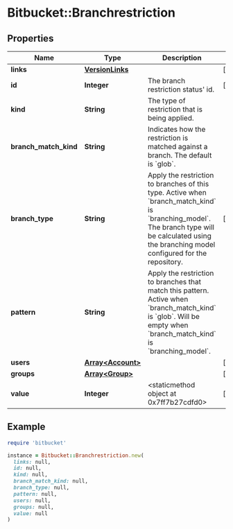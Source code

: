 # Bitbucket::Branchrestriction

## Properties

| Name | Type | Description | Notes |
| ---- | ---- | ----------- | ----- |
| **links** | [**VersionLinks**](VersionLinks.md) |  | [optional] |
| **id** | **Integer** | The branch restriction status&#39; id. | [optional] |
| **kind** | **String** | The type of restriction that is being applied. |  |
| **branch_match_kind** | **String** | Indicates how the restriction is matched against a branch. The default is &#x60;glob&#x60;. |  |
| **branch_type** | **String** | Apply the restriction to branches of this type. Active when &#x60;branch_match_kind&#x60; is &#x60;branching_model&#x60;. The branch type will be calculated using the branching model configured for the repository. | [optional] |
| **pattern** | **String** | Apply the restriction to branches that match this pattern. Active when &#x60;branch_match_kind&#x60; is &#x60;glob&#x60;. Will be empty when &#x60;branch_match_kind&#x60; is &#x60;branching_model&#x60;. |  |
| **users** | [**Array&lt;Account&gt;**](Account.md) |  | [optional] |
| **groups** | [**Array&lt;Group&gt;**](Group.md) |  | [optional] |
| **value** | **Integer** | &lt;staticmethod object at 0x7ff7b27cdfd0&gt; | [optional] |

## Example

```ruby
require 'bitbucket'

instance = Bitbucket::Branchrestriction.new(
  links: null,
  id: null,
  kind: null,
  branch_match_kind: null,
  branch_type: null,
  pattern: null,
  users: null,
  groups: null,
  value: null
)
```

